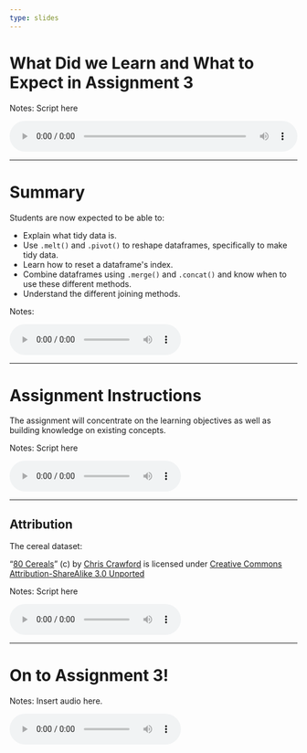 ```yaml
---
type: slides
---
```


# What Did we Learn and What to Expect in Assignment 3

Notes: Script here
<html>
<audio controls  style="width: 100%;">
  <source src="/placeholder_audio.mp3" />
</audio></html>

---

# Summary  

Students are now expected to be able to:

- Explain what tidy data is.
- Use `.melt()` and `.pivot()` to reshape dataframes, specifically to make tidy data.
- Learn how to reset a dataframe's index.
- Combine dataframes using `.merge()` and `.concat()` and know when to use these different methods.
- Understand the different joining methods.


Notes:
<html>
<audio controls >
  <source src="/placeholder_audio.mp3" />
</audio></html>

---

# Assignment Instructions

The assignment will concentrate on the learning objectives as well as building knowledge on existing concepts. 

Notes: Script here
<html>
<audio controls >
  <source src="/placeholder_audio.mp3" />
</audio></html>

---

## Attribution

The cereal dataset:

 “[80 Cereals](https://www.kaggle.com/crawford/80-cereals/)” (c) by [Chris Crawford](https://www.linkedin.com/in/crawforc3/) is licensed
under [Creative Commons Attribution-ShareAlike 3.0 Unported](http://creativecommons.org/licenses/by-sa/3.0/)


Notes: Script here
<html>
<audio controls >
  <source src="/placeholder_audio.mp3" />
</audio></html>

---

# On to Assignment 3!

Notes: Insert audio here.

<html>
<audio controls >
  <source src="/placeholder_audio.mp3" />
</audio></html>




